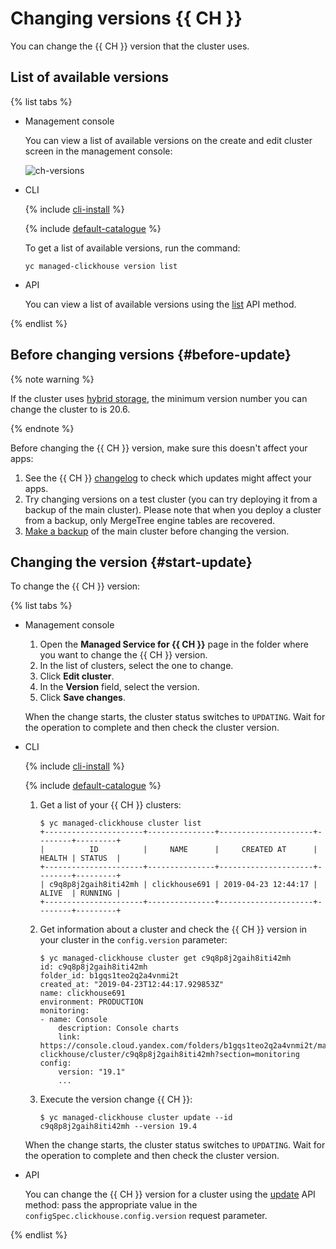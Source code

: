 # Changing versions {{ CH }}

You can change the {{ CH }} version that the cluster uses.

## List of available versions

{% list tabs %}

- Management console

    You can view a list of available versions on the create and edit cluster screen in the management console:

    ![ch-versions](../../_assets/mdb/clickhouse-version.png)

- CLI

    {% include [cli-install](../../_includes/cli-install.md) %}

    {% include [default-catalogue](../../_includes/default-catalogue.md) %}

    To get a list of available versions, run the command:

    ```
    yc managed-clickhouse version list
    ```

- API

    You can view a list of available versions using the [list](../api-ref/Versions/list.md) API method.

{% endlist %}

## Before changing versions {#before-update}

{% note warning %}

If the cluster uses [hybrid storage](../concepts/storage.md#hybrid-storage-features), the minimum version number you can change the cluster to is 20.6.

{% endnote %}

Before changing the {{ CH }} version, make sure this doesn't affect your apps:

1. See the {{ CH }} [changelog](https://clickhouse.tech/docs/en/whats-new/changelog/) to check which updates might affect your apps.
1. Try changing versions on a test cluster (you can try deploying it from a backup of the main cluster). Please note that when you deploy a cluster from a backup, only MergeTree engine tables are recovered.
1. [Make a backup](cluster-backups.md#create-backup) of the main cluster before changing the version.

## Changing the version {#start-update}

To change the {{ CH }} version:

{% list tabs %}

- Management console
    1. Open the **Managed Service for {{ CH }}** page in the folder where you want to change the {{ CH }} version.
    1. In the list of clusters, select the one to change.
    1. Click **Edit cluster**.
    1. In the **Version** field, select the version.
    1. Click **Save changes**.

    When the change starts, the cluster status switches to `UPDATING`. Wait for the operation to complete and then check the cluster version.

- CLI

    {% include [cli-install](../../_includes/cli-install.md) %}

    {% include [default-catalogue](../../_includes/default-catalogue.md) %}
    1. Get a list of your {{ CH }} clusters:

        ```
        $ yc managed-clickhouse cluster list
        +----------------------+---------------+---------------------+--------+---------+
        |          ID          |     NAME      |     CREATED AT      | HEALTH | STATUS  |
        +----------------------+---------------+---------------------+--------+---------+
        | c9q8p8j2gaih8iti42mh | clickhouse691 | 2019-04-23 12:44:17 | ALIVE  | RUNNING |
        +----------------------+---------------+---------------------+--------+---------+
        ```
    1. Get information about a cluster and check the {{ CH }} version in your cluster in the `config.version` parameter:

        ```
        $ yc managed-clickhouse cluster get c9q8p8j2gaih8iti42mh
        id: c9q8p8j2gaih8iti42mh
        folder_id: b1gqs1teo2q2a4vnmi2t
        created_at: "2019-04-23T12:44:17.929853Z"
        name: clickhouse691
        environment: PRODUCTION
        monitoring:
        - name: Console
            description: Console charts
            link: https://console.cloud.yandex.com/folders/b1gqs1teo2q2a4vnmi2t/managed-clickhouse/cluster/c9q8p8j2gaih8iti42mh?section=monitoring
        config:
            version: "19.1"
            ...
        ```
    1. Execute the version change {{ CH }}:

        ```
        $ yc managed-clickhouse cluster update --id c9q8p8j2gaih8iti42mh --version 19.4
        ```

    When the change starts, the cluster status switches to `UPDATING`. Wait for the operation to complete and then check the cluster version.

- API

    You can change the {{ CH }} version for a cluster using the [update](../api-ref/Cluster/update.md) API method: pass the appropriate value in the `configSpec.clickhouse.config.version` request parameter.

{% endlist %}
